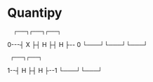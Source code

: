 # Quantipy


      ┌───┐┌───┐┌───┐
  0---┤ X ├┤ H ├┤ H ├-- 0
      └───┘└───┘└───┘


     ┌───┐┌───┐
  1--┤ H ├┤ H ├--1
     └───┘└───┘


